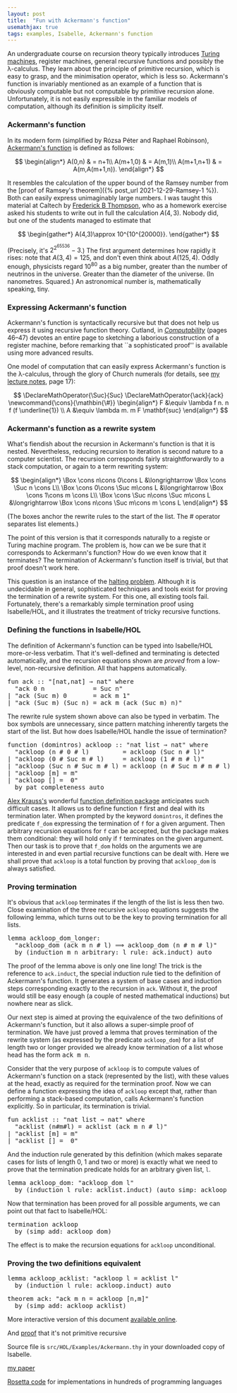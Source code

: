 ```yaml
---
layout: post
title:  "Fun with Ackermann's function"
usemathjax: true 
tags: examples, Isabelle, Ackermann's function
---
```


An undergraduate course on recursion theory typically introduces [Turing machines](https://plato.stanford.edu/entries/turing-machine/), register machines, general recursive functions and possibly the λ-calculus. They learn about the principle of primitive recursion, which is easy to grasp, and the minimisation operator, which is less so. Ackermann's function is invariably mentioned as an example of a function that is obviously computable but not computable by primitive recursion alone. Unfortunately, it is not easily expressible in the familiar models of computation, although its definition is simplicity itself.

### Ackermann's function

In its modern form (simplified by Rózsa Péter and Raphael Robinson), [Ackermann's function](https://sites.google.com/site/pointlesslargenumberstuff/home/2/ackermann) is defined as follows:

$$
\begin{align*}
	A(0,n) & = n+1\\
	A(m+1,0) & = A(m,1)\\
	A(m+1,n+1) & = A(m,A(m+1,n)).
\end{align*}
$$

It resembles the calculation of the upper bound of the Ramsey number from the [proof of Ramsey's theorem]({% post_url 2021-12-29-Ramsey-1 %}). Both can easily express unimaginably large numbers.
I was taught this material at Caltech by [Frederick B Thompson](https://www.caltech.edu/about/news/frederick-b-thompson-43160), who as a homework exercise asked his students to write out in full the calculation $A(4,3)$. Nobody did, but one of the students managed to estimate that 

$$ 
\begin{gather*}
A(4,3)\approx 10^{10^{20000}}.
\end{gather*} $$

(Precisely, it's $2^{2^{65536}}-3$.)
The first argument determines how rapidly it rises: note that $A(3,4)=125$, and don't even think about $A(125,4)$. 
Oddly enough, physicists regard $10^{80}$ as a big number, greater than the number of neutrinos in the universe. Greater than the diameter of the universe. (In nanometres. Squared.)
An astronomical number is, mathematically speaking, tiny.

### Expressing Ackermann's function

Ackermann's function is syntactically recursive but that does not help us express it using recursive function theory. Cutland, in [*Computability*](https://doi.org/10.1017/CBO9781139171496) (pages 46–47) devotes an entire page to sketching a laborious construction of a register machine, before remarking that ``a sophisticated proof'' is available using more advanced results. 

One model of computation that can easily express Ackermann's function is the λ-calculus, through the glory of Church numerals (for details, see [my lecture notes](https://www.cl.cam.ac.uk/~lp15/papers/Notes/Founds-FP.pdf), page 17):

 $$
\DeclareMathOperator{\Suc}{Suc}
\DeclareMathOperator{\ack}{ack}
\newcommand{\cons}{\mathbin{\#}}
\begin{align*}
F &\equiv \lambda f n. n f (f \underline{1}) \\
A &\equiv \lambda m. m F \mathbf{suc}
\end{align*}
$$

### Ackermann's function as a rewrite system

What's fiendish about the recursion in Ackermann's function is that it is nested. Nevertheless, reducing recursion to iteration is second nature to a computer scientist. The recursion corresponds fairly straightforwardly to a stack computation, or again to a term rewriting system:

$$
\begin{align*}
	\Box \cons n\cons 0\cons L &\longrightarrow \Box \cons \Suc n \cons  L\\
	\Box \cons 0\cons \Suc m\cons L &\longrightarrow \Box \cons 1\cons  m \cons L\\
	\Box \cons \Suc n\cons \Suc m\cons L &\longrightarrow \Box \cons n\cons \Suc m\cons  m \cons L
\end{align*}
$$

(The boxes anchor the rewrite rules to the start of the list. The # operator separates list elements.)

The point of this version is that it corresponds naturally to a registe or Turing machine program. The problem is, how can we be sure that it corresponds to Ackermann's function? How do we even know that it terminates? The termination of Ackermann's function itself is trivial, but that proof doesn't work here.

This question is an instance of the [halting problem](https://plato.stanford.edu/entries/turing-machine/#HaltProb). Although it is undecidable in general, sophisticated techniques and tools exist for proving the termination of a rewrite system. For this one, all existing tools fail. Fortunately, there's a remarkably simple termination proof using Isabelle/HOL, and it illustrates the treatment of tricky recursive functions.

### Defining the functions in Isabelle/HOL

The definition of Ackermann's function can be typed into Isabelle/HOL more-or-less verbatim.
That it's well-defined and terminating is detected automatically, and the recursion equations shown are *proved* from a low-level, non-recursive definition. All that happens automatically.

<pre class="source">
<span class="keyword1"><span class="command">fun</span> <span class="entity">ack</span></span><span> </span><span class="main">::</span><span> </span><span class="quoted quoted"><span>"</span><span class="main">[</span>nat<span class="main">,</span>nat<span class="main">]</span><span> </span><span class="main">⇒</span><span> </span>nat<span>"</span></span><span> </span><span class="keyword2 keyword">where</span><span>
  </span><span class="quoted quoted"><span>"</span><span class="free">ack</span><span> </span><span class="main">0</span><span> </span><span class="free bound entity">n</span><span>             </span><span class="main">=</span><span> </span>Suc<span> </span><span class="free bound entity">n</span><span>"</span></span><span>
</span><span class="main">|</span><span> </span><span class="quoted quoted"><span>"</span><span class="free">ack</span><span> </span><span class="main">(</span>Suc<span> </span><span class="free bound entity">m</span><span class="main">)</span><span> </span><span class="main">0</span><span>       </span><span class="main">=</span><span> </span><span class="free">ack</span><span> </span><span class="free bound entity">m</span><span> </span><span class="main">1</span><span>"</span></span><span>
</span><span class="main">|</span><span> </span><span class="quoted quoted"><span>"</span><span class="free">ack</span><span> </span><span class="main">(</span>Suc<span> </span><span class="free bound entity">m</span><span class="main">)</span><span> </span><span class="main">(</span>Suc<span> </span><span class="free bound entity">n</span><span class="main">)</span><span> </span><span class="main">=</span><span> </span><span class="free">ack</span><span> </span><span class="free bound entity">m</span><span> </span><span class="main">(</span><span class="free">ack</span><span> </span><span class="main">(</span>Suc<span> </span><span class="free bound entity">m</span><span class="main">)</span><span> </span><span class="free bound entity">n</span><span class="main">)</span><span>"</span></span>
</pre>

The rewrite rule system shown above can also be typed in verbatim.
The box symbols are unnecessary, since pattern matching inherently targets the start of the list.
But how does Isabelle/HOL handle the issue of termination?

<pre class="source">
<span class="keyword1 command">function</span><span> </span><span class="main">(</span>domintros<span class="main">)</span><span> </span><span class="entity">ackloop</span><span> </span><span class="main">::</span><span> </span><span class="quoted quoted"><span>"</span>nat<span> </span>list<span> </span><span class="main">⇒</span><span> </span>nat<span>"</span></span><span> </span><span class="keyword2 keyword">where</span><span>
  </span><span class="quoted quoted"><span>"</span><span class="free">ackloop</span><span> </span><span class="main">(</span><span class="free bound entity">n</span><span> </span><span class="main">#</span><span> </span><span class="main">0</span><span> </span><span class="main">#</span><span> </span><span class="free bound entity">l</span><span class="main">)</span><span>         </span><span class="main">=</span><span> </span><span class="free">ackloop</span><span> </span><span class="main">(</span>Suc<span> </span><span class="free bound entity">n</span><span> </span><span class="main">#</span><span> </span><span class="free bound entity">l</span><span class="main">)</span><span>"</span></span><span>
</span><span class="main">|</span><span> </span><span class="quoted quoted"><span>"</span><span class="free">ackloop</span><span> </span><span class="main">(</span><span class="main">0</span><span> </span><span class="main">#</span><span> </span>Suc<span> </span><span class="free bound entity">m</span><span> </span><span class="main">#</span><span> </span><span class="free bound entity">l</span><span class="main">)</span><span>     </span><span class="main">=</span><span> </span><span class="free">ackloop</span><span> </span><span class="main">(</span><span class="main">1</span><span> </span><span class="main">#</span><span> </span><span class="free bound entity">m</span><span> </span><span class="main">#</span><span> </span><span class="free bound entity">l</span><span class="main">)</span><span>"</span></span><span>
</span><span class="main">|</span><span> </span><span class="quoted quoted"><span>"</span><span class="free">ackloop</span><span> </span><span class="main">(</span>Suc<span> </span><span class="free bound entity">n</span><span> </span><span class="main">#</span><span> </span>Suc<span> </span><span class="free bound entity">m</span><span> </span><span class="main">#</span><span> </span><span class="free bound entity">l</span><span class="main">)</span><span> </span><span class="main">=</span><span> </span><span class="free">ackloop</span><span> </span><span class="main">(</span><span class="free bound entity">n</span><span> </span><span class="main">#</span><span> </span>Suc<span> </span><span class="free bound entity">m</span><span> </span><span class="main">#</span><span> </span><span class="free bound entity">m</span><span> </span><span class="main">#</span><span> </span><span class="free bound entity">l</span><span class="main">)</span><span>"</span></span><span>
</span><span class="main">|</span><span> </span><span class="quoted quoted"><span>"</span><span class="free">ackloop</span><span> </span><span class="main">[</span><span class="free bound entity">m</span><span class="main">]</span><span> </span><span class="main">=</span><span> </span><span class="free bound entity">m</span><span>"</span></span><span>
</span><span class="main">|</span><span> </span><span class="quoted quoted"><span>"</span><span class="free">ackloop</span><span> </span><span class="main">[]</span><span> </span><span class="main">=</span><span>  </span><span class="main">0</span><span>"</span></span><span>
  </span><span class="keyword1 command">by</span><span> </span><span class="operator">pat_completeness</span><span> </span><span class="operator">auto</span>
</pre>

[Alex Krauss's](https://www21.in.tum.de/~krauss/) wonderful [function definition package](https://isabelle.in.tum.de/dist/Isabelle2021-1/doc/functions.pdf) anticipates such difficult cases.
It allows us to define function `f` first and deal with its termination later.
When prompted by the keyword `domintros`, it defines the predicate `f_dom` expressing the termination of `f` for a given argument. Then arbitrary recursion equations for `f` can be accepted, but the package makes them conditional: they will hold only if `f` terminates on the given argument.
Then our task is to prove that `f_dom` holds on the arguments we are interested in
and even partial recursive functions can be dealt with.
Here we shall prove that `ackloop` is a total function by proving that `ackloop_dom` is always satisfied.

### Proving termination

It's obvious that `ackloop` terminates if the length of the list is less then two.
Close examination of the three recursive `ackloop` equations suggests
the following lemma, which turns out to be the key to proving termination for all lists.

<pre class="source">
<span class="keyword1 command">lemma</span><span> </span>ackloop_dom_longer<span class="main">:</span><span>
  </span><span class="quoted quoted"><span>"</span>ackloop_dom<span> </span><span class="main">(</span>ack<span> </span><span class="free">m</span><span> </span><span class="free">n</span><span> </span><span class="main">#</span><span> </span><span class="free">l</span><span class="main">)</span><span> </span><span class="main">⟹</span><span> </span>ackloop_dom<span> </span><span class="main">(</span><span class="free">n</span><span> </span><span class="main">#</span><span> </span><span class="free">m</span><span> </span><span class="main">#</span><span> </span><span class="free">l</span><span class="main">)</span><span>"</span></span><span>
  </span><span class="keyword1 command">by</span><span> </span><span class="main">(</span><span class="operator">induction</span><span> </span><span class="quoted free">m</span><span> </span><span class="quoted free">n</span><span> </span><span class="quasi_keyword">arbitrary</span><span class="main main">:</span><span> </span><span class="quoted free">l</span><span> </span><span class="quasi_keyword">rule</span><span class="main main">:</span><span> </span>ack.induct<span class="main">)</span><span> </span><span class="operator">auto</span>
</pre>

The proof of the lemma above is only one line long! The trick is the reference to `ack.induct`, the special induction rule tied to the definition of Ackermann's function. It generates a system of base cases and induction steps corresponding exactly to the recursion in `ack`. Without it, the proof would still be easy enough (a couple of nested mathematical inductions) but nowhere near as slick.

Our next step is aimed at proving the equivalence of the two definitions of Ackermann's function, but it also allows a super-simple proof of termination. We have just proved a lemma that proves termination of the rewrite system (as expressed by the predicate `ackloop_dom`) for a list of length two or longer provided we already know termination of a list whose head has the form <tt>ack<span> </span><span class="free">m</span><span> </span><span class="free">n</span></tt>.

Consider that the very purpose of `ackloop` is to compute values of Ackermann's function on a stack (represented by the list), with these values at the head, exactly as required for the termination proof. Now we can define a function expressing the idea of `ackloop` except that, rather than performing a stack-based computation, calls Ackermann's function explicitly.
So in particular, its termination is trivial. 

<pre class="source">
<span class="keyword1 command">fun</span><span> </span><span class="entity">acklist</span><span> </span><span class="main">::</span><span> </span><span class="quoted quoted"><span>"</span>nat<span> </span>list<span> </span><span class="main">⇒</span><span> </span>nat<span>"</span></span><span> </span><span class="keyword2 keyword">where</span><span>
  </span><span class="quoted quoted"><span>"</span><span class="free">acklist</span><span> </span><span class="main">(</span><span class="free bound entity">n</span><span class="main">#</span><span class="free bound entity">m</span><span class="main">#</span><span class="free bound entity">l</span><span class="main">)</span><span> </span><span class="main">=</span><span> </span><span class="free">acklist</span><span> </span><span class="main">(</span>ack<span> </span><span class="free bound entity">m</span><span> </span><span class="free bound entity">n</span><span> </span><span class="main">#</span><span> </span><span class="free bound entity">l</span><span class="main">)</span><span>"</span></span><span>
</span><span class="main">|</span><span> </span><span class="quoted quoted"><span>"</span><span class="free">acklist</span><span> </span><span class="main">[</span><span class="free bound entity">m</span><span class="main">]</span><span> </span><span class="main">=</span><span> </span><span class="free bound entity">m</span><span>"</span></span><span>
</span><span class="main">|</span><span> </span><span class="quoted quoted"><span>"</span><span class="free">acklist</span><span> </span><span class="main">[]</span><span> </span><span class="main">=</span><span>  </span><span class="main">0</span><span>"</span></span>
</pre>

And the induction rule generated by this definition (which makes separate cases for lists of length 0, 1 and two or more) is exactly what we need to prove that the termination predicate holds for an arbitrary given list, `l`.

<pre class="source">
<span class="keyword1 command">lemma</span><span> </span>ackloop_dom<span class="main">:</span><span> </span><span class="quoted quoted"><span>"</span>ackloop_dom<span> </span><span class="free">l</span><span>"</span></span><span>
  </span><span class="keyword1 command">by</span><span> </span><span class="main">(</span><span class="operator">induction</span><span> </span><span class="quoted free">l</span><span> </span><span class="quasi_keyword">rule</span><span class="main main">:</span><span> </span><span>acklist.induct</span><span class="main">)</span><span> </span><span class="main">(</span><span class="operator">auto</span><span> </span><span class="quasi_keyword">simp</span><span class="main main">:</span><span> </span>ackloop_dom_longer<span class="main">)</span>
</pre>

Now that termination has been proved for all possible arguments, we can point out that fact to Isabelle/HOL:

<pre class="source">
<span class="keyword1 command">termination</span><span> </span><span class="quoted">ackloop</span><span>
  </span><span class="keyword1 command">by</span><span> </span><span class="main">(</span><span class="operator">simp</span><span> </span><span class="quasi_keyword">add</span><span class="main main">:</span><span> </span>ackloop_dom<span class="main">)</span>
</pre>

The effect is to make the recursion equations for `ackloop` unconditional.

### Proving the two definitions equivalent

<pre class="source">
<span class="keyword1 command">lemma</span><span> </span>ackloop_acklist<span class="main">:</span><span> </span><span class="quoted quoted"><span>"</span>ackloop<span> </span><span class="free">l</span><span> </span><span class="main">=</span><span> </span>acklist<span> </span><span class="free">l</span><span>"</span></span><span>
  </span><span class="keyword1 command">by</span><span> </span><span class="main">(</span><span class="operator">induction</span><span> </span><span class="quoted free">l</span><span> </span><span class="quasi_keyword">rule</span><span class="main main">:</span><span> </span><span>ackloop.induct</span><span class="main">)</span><span> </span><span class="operator">auto</span>
</pre>

<pre class="source">
<span class="keyword1 command">theorem</span><span> </span>ack<span class="main">:</span><span> </span><span class="quoted quoted"><span>"</span>ack<span> </span><span class="free">m</span><span> </span><span class="free">n</span><span> </span><span class="main">=</span><span> </span>ackloop<span> </span><span class="main">[</span><span class="free">n</span><span class="main">,</span><span class="free">m</span><span class="main">]</span><span>"</span></span><span>
  </span><span class="keyword1 command">by</span><span> </span><span class="main">(</span><span class="operator">simp</span><span> </span><span class="quasi_keyword">add</span><span class="main main">:</span><span> </span>ackloop_acklist<span class="main">)</span>
</pre>

More interactive version of this document [available online](https://isabelle.in.tum.de/dist/library/HOL/HOL-Examples/Ackermann.html).

And [proof](https://isabelle.in.tum.de/dist/library/HOL/HOL-ex/Primrec.html) that it's not primitive recursive


Source file is `src/HOL/Examples/Ackermann.thy` in your downloaded copy of Isabelle.

 [my paper](https://doi.org/10.1017/bsl.2021.47)
 
  [Rosetta code](https://rosettacode.org/wiki/Ackermann_function) for implementations in hundreds of programming languages